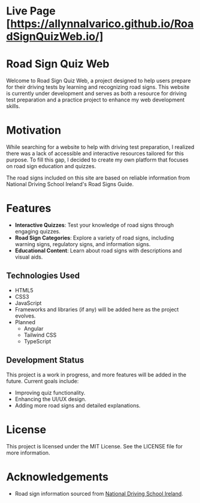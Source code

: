 # Live Page [https://allynnalvarico.github.io/RoadSignQuizWeb.io/]

# Road Sign Quiz Web

Welcome to Road Sign Quiz Web, a project designed to help users prepare for their driving tests by learning and recognizing road signs. This website is currently under development and serves as both a resource for driving test preparation and a practice project to enhance my web development skills.



# Motivation

While searching for a website to help with driving test preparation, I realized there was a lack of accessible and interactive resources tailored for this purpose. To fill this gap, I decided to create my own platform that focuses on road sign education and quizzes.

The road signs included on this site are based on reliable information from National Driving School Ireland's Road Signs Guide.

# Features

- **Interactive Quizzes**: Test your knowledge of road signs through engaging quizzes.
- **Road Sign Categories**: Explore a variety of road signs, including warning signs, regulatory signs, and information signs.
- **Educational Content**: Learn about road signs with descriptions and visual aids.

## Technologies Used

- HTML5
- CSS3
- JavaScript
- Frameworks and libraries (if any) will be added here as the project evolves.
- Planned
	- Angular
	- Tailwind CSS
	- TypeScript

## Development Status

This project is a work in progress, and more features will be added in the future. 
Current goals include:
-  Improving quiz functionality.
-  Enhancing the UI/UX design.
-  Adding more road signs and detailed explanations.

# License

This project is licensed under the MIT License. See the LICENSE file for more information.

# Acknowledgements

 - Road sign information sourced from [National Driving School Ireland](https://nationaldrivingschool.ie/road-signs-ireland/).
